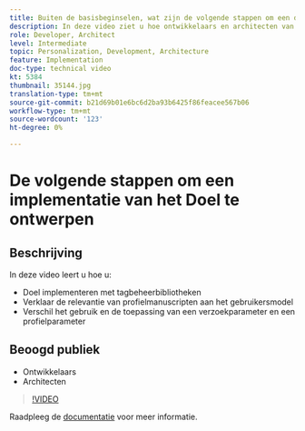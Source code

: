 ```yaml
---
title: Buiten de basisbeginselen, wat zijn de volgende stappen om een doelimplementatie te ontwerpen
description: In deze video ziet u hoe ontwikkelaars en architecten van Adobe Target Target implementeren met tagbeheerbibliotheken, de relevantie van profielscripts voor het gebruikersmodel uitleggen en onderscheid maken tussen het gebruik en de toepassing van een aanvraagparameter en een profielparameter.
role: Developer, Architect
level: Intermediate
topic: Personalization, Development, Architecture
feature: Implementation
doc-type: technical video
kt: 5384
thumbnail: 35144.jpg
translation-type: tm+mt
source-git-commit: b21d69b01e6bc6d2ba93b6425f86feacee567b06
workflow-type: tm+mt
source-wordcount: '123'
ht-degree: 0%

---
```



# De volgende stappen om een implementatie van het Doel te ontwerpen

## Beschrijving

In deze video leert u hoe u:

* Doel implementeren met tagbeheerbibliotheken
* Verklaar de relevantie van profielmanuscripten aan het gebruikersmodel
* Verschil het gebruik en de toepassing van een verzoekparameter en een profielparameter

## Beoogd publiek

* Ontwikkelaars
* Architecten

>[!VIDEO](https://video.tv.adobe.com/v/35144/?quality=12)

Raadpleeg de [documentatie](https://docs.adobe.com/content/help/en/target/using/implement-target/implementing-target.html) voor meer informatie.
